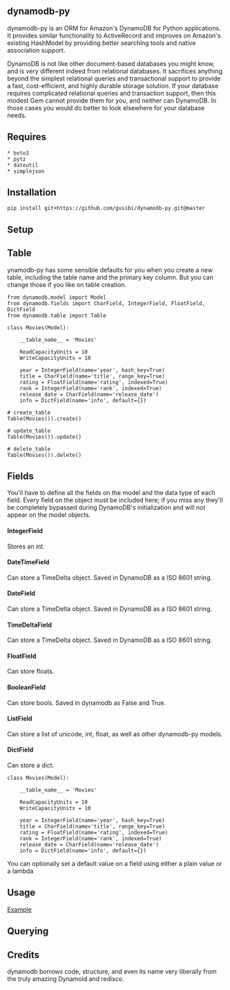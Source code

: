 ## dynamodb-py

dynamodb-py is an ORM for Amazon's DynamoDB for Python applications. It provides similar functionality to ActiveRecord and improves on Amazon's existing HashModel by providing better searching tools and native association support.

DynamoDB is not like other document-based databases you might know, and is very different indeed from relational databases. It sacrifices anything beyond the simplest relational queries and transactional support to provide a fast, cost-efficient, and highly durable storage solution. If your database requires complicated relational queries and transaction support, then this modest Gem cannot provide them for you, and neither can DynamoDB. In those cases you would do better to look elsewhere for your database needs.

## Requires

```
* boto3
* pytz
* dateutil
* simplejson
```

## Installation

```
pip install git+https://github.com/gusibi/dynamodb-py.git@master
```

## Setup

## Table

ynamodb-py has some sensible defaults for you when you create a new table, including the table name and the primary key column. But you can change those if you like on table creation.

```
from dynamodb.model import Model
from dynamodb.fields import CharField, IntegerField, FloatField, DictField
from dynamodb.table import Table

class Movies(Model):

    __table_name__ = 'Movies'

    ReadCapacityUnits = 10
    WriteCapacityUnits = 10

    year = IntegerField(name='year', hash_key=True)
    title = CharField(name='title', range_key=True)
    rating = FloatField(name='rating', indexed=True)
    rank = IntegerField(name='rank', indexed=True)
    release_date = CharField(name='release_date')
    info = DictField(name='info', default={})

# create_table
Table(Movies()).create()

# update_table
Table(Movies()).update()

# delete_table
Table(Movies()).delete()
```

## Fields
You'll have to define all the fields on the model and the data type of each field. Every field on the object must be included here; if you miss any they'll be completely bypassed during DynamoDB's initialization and will not appear on the model objects.

#### IntegerField

Stores an int. 

#### DateTimeField

Can store a TimeDelta object. Saved in DynamoDB as a ISO 8601 string.

#### DateField

Can store a TimeDelta object. Saved in DynamoDB as a ISO 8601 string.

#### TimeDeltaField

Can store a TimeDelta object. Saved in DynamoDB as a ISO 8601 string.

#### FloatField

Can store floats.

#### BooleanField

Can store bools. Saved in dynamodb as False and True.

#### ListField

Can store a list of unicode, int, float, as well as other dynamodb-py models.

#### DictField

Can store a dict. 

```
class Movies(Model):

    __table_name__ = 'Movies'

    ReadCapacityUnits = 10
    WriteCapacityUnits = 10

    year = IntegerField(name='year', hash_key=True)
    title = CharField(name='title', range_key=True)
    rating = FloatField(name='rating', indexed=True)
    rank = IntegerField(name='rank', indexed=True)
    release_date = CharField(name='release_date')
    info = DictField(name='info', default={})
```

You can optionally set a default value on a field using either a plain value or a lambda


## Usage

[Example](https://github.com/gusibi/dynamodb-py/tree/master/examples)

## Querying

## Credits

dynamodb borrows code, structure, and even its name very liberally from the truly amazing Dynamoid and redisco.
